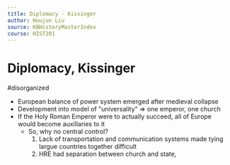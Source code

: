 ```yaml
---
title: Diplomacy - Kissinger
author: Houjun Liu
source: KBHistoryMasterIndex
course: HIST201
---
```


# Diplomacy, Kissinger

#disorganized

* European balance of power system emerged after medieval collapse
* Development into model of "universality" => one emperor, one church
* If the Holy Roman Emperor were to actually succeed, all of Europe would become auxillaries to it 
    * So, why no central control?
        1. Lack of transportation and communication systems made tying largue countries together difficult
        2. HRE had separation between church and state,  